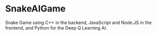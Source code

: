 # SnakeAIGame
Snake Game using C++ in the backend, JavaScript and Node.JS in the frontend, and Python for the Deep Q Learning AI.
